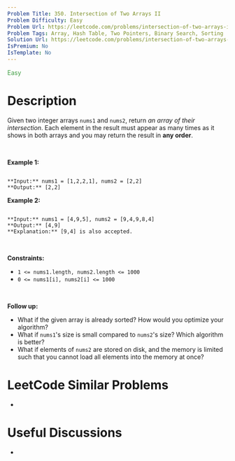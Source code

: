 ```yaml
---
Problem Title: 350. Intersection of Two Arrays II
Problem Difficulty: Easy
Problem Url: https://leetcode.com/problems/intersection-of-two-arrays-ii/
Problem Tags: Array, Hash Table, Two Pointers, Binary Search, Sorting
Solution Url: https://leetcode.com/problems/intersection-of-two-arrays-ii/solution/
IsPremium: No
IsTemplate: No
---
```


<span style="color: rgb(67, 160, 71);">Easy</span>

# Description

Given two integer arrays `nums1` and `nums2`, return *an array of their intersection*. Each element in the result must appear as many times as it shows in both arrays and you may return the result in **any order**.


 


**Example 1:**



```

**Input:** nums1 = [1,2,2,1], nums2 = [2,2]
**Output:** [2,2]

```

**Example 2:**



```

**Input:** nums1 = [4,9,5], nums2 = [9,4,9,8,4]
**Output:** [4,9]
**Explanation:** [9,4] is also accepted.

```

 


**Constraints:**


* `1 <= nums1.length, nums2.length <= 1000`
* `0 <= nums1[i], nums2[i] <= 1000`


 


**Follow up:**


* What if the given array is already sorted? How would you optimize your algorithm?
* What if `nums1`'s size is small compared to `nums2`'s size? Which algorithm is better?
* What if elements of `nums2` are stored on disk, and the memory is limited such that you cannot load all elements into the memory at once?




# LeetCode Similar Problems

- []()

# Useful Discussions

- []()
